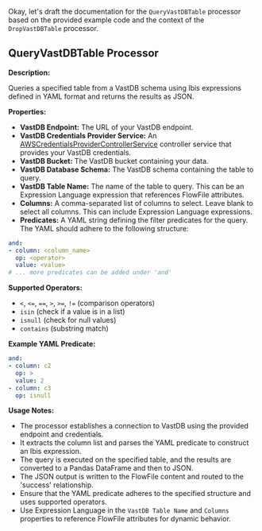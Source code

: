 Okay, let's draft the documentation for the `QueryVastDBTable` processor based on the provided example code and the context of the `DropVastDBTable` processor.

## QueryVastDBTable Processor

**Description:**

Queries a specified table from a VastDB schema using Ibis expressions defined in YAML format and returns the results as JSON.

**Properties:**

* **VastDB Endpoint:** The URL of your VastDB endpoint.
* **VastDB Credentials Provider Service:** An [AWSCredentialsProviderControllerService](https://nifi.apache.org/docs/nifi-docs/components/org.apache.nifi/nifi-aws-nar/2.0.0-M4/org.apache.nifi.processors.aws.credentials.provider.service.AWSCredentialsProviderControllerService/index.html) controller service that provides your VastDB credentials.
* **VastDB Bucket:** The VastDB bucket containing your data.
* **VastDB Database Schema:** The VastDB schema containing the table to query.
* **VastDB Table Name:** The name of the table to query. This can be an Expression Language expression that references FlowFile attributes.
* **Columns:** A comma-separated list of columns to select. Leave blank to select all columns. This can include Expression Language expressions.
* **Predicates:** A YAML string defining the filter predicates for the query. The YAML should adhere to the following structure:

```yaml
and:
- column: <column_name>
  op: <operator> 
  value: <value>
# ... more predicates can be added under 'and'
```

**Supported Operators:**

* `<`, `<=`, `==`, `>`, `>=`, `!=` (comparison operators)
* `isin` (check if a value is in a list)
* `isnull` (check for null values)
* `contains` (substring match)

**Example YAML Predicate:**

```yaml
and:
- column: c2
  op: >
  value: 2
- column: c3
  op: isnull
```

**Usage Notes:**

* The processor establishes a connection to VastDB using the provided endpoint and credentials.
* It extracts the column list and parses the YAML predicate to construct an Ibis expression.
* The query is executed on the specified table, and the results are converted to a Pandas DataFrame and then to JSON.
* The JSON output is written to the FlowFile content and routed to the 'success' relationship.
* Ensure that the YAML predicate adheres to the specified structure and uses supported operators.
* Use Expression Language in the `VastDB Table Name` and `Columns` properties to reference FlowFile attributes for dynamic behavior.